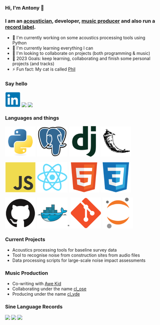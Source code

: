 ### Hi, I'm Antony 👋

### I am an [acoustician](https://www.ioa.org.uk/careers/what-acoustics), developer, [music producer](https://open.spotify.com/track/4bRh73vjH8Xfk0oIGEYKqN?si=0b3be7e8ada44dde) and also run a [record label](https://sinelangrec.bandcamp.com/).

- 🔭 I'm currently working on some acoustics processing tools using Python
- 🌱 I'm currently learning everything I can
- 👯 I'm looking to collaborate on projects (both programming & music)
- 🤔 2023 Goals: keep learning, collaborating and finish some personal projects (and tracks)
- ⚡ Fun fact: My cat is called [Phil](https://www.reddit.com/r/AnimalsBeingDerps/comments/rd8wwt/when_you_get_distracted_mid_lick/)

### Say hello
<p float="right">
<a href="https://www.linkedin.com/in/antony-g-796657254/"><img height="50" src="https://github.com/devicons/devicon/blob/v2.15.1/icons/linkedin/linkedin-original.svg"/></a>
<a href="mailto:antonygit@protonmail.com?"><img height = "50" src="https://github.com/FortAwesome/Font-Awesome/blob/6.x/svgs/regular/envelope.svg"/></a>
<img height=50 src="https://user-images.githubusercontent.com/116839528/205315188-503daa70-efec-4bca-b633-b9f13d4692dd.png"/>
</p>

### Languages and things
<p float="left">
    <img height=100 src="https://github.com/devicons/devicon/blob/v2.15.1/icons/python/python-original.svg"/>
    <img height=100 src="https://github.com/devicons/devicon/blob/v2.15.1/icons/postgresql/postgresql-original.svg"/>
    <img height=100 src="https://github.com/devicons/devicon/blob/v2.15.1/icons/django/django-plain.svg"/>
    <img height=100 src="https://github.com/devicons/devicon/blob/v2.15.1/icons/flask/flask-original.svg"/>
</p>
<p float="left">
    <img height=100 src="https://github.com/devicons/devicon/blob/v2.15.1/icons/javascript/javascript-original.svg"/>
    <img height=100 src="https://github.com/devicons/devicon/blob/v2.15.1/icons/react/react-original.svg"/> 
    <img height=100 src="https://github.com/devicons/devicon/blob/v2.15.1/icons/html5/html5-original.svg"/>
    <img height=100 src="https://github.com/devicons/devicon/blob/v2.15.1/icons/css3/css3-original.svg"/>
</p>
<p float="left">
    <img height=100 src="https://github.com/devicons/devicon/blob/v2.15.1/icons/github/github-original.svg"/>
    <img height=100 src="https://github.com/devicons/devicon/blob/v2.15.1/icons/docker/docker-original.svg"/>"
    <img height=100 src="https://github.com/devicons/devicon/blob/v2.15.1/icons/git/git-plain.svg"/>
    <img height=100 src="https://github.com/devicons/devicon/blob/v2.15.1/icons/jupyter/jupyter-original.svg"/>
</p>

### Current Projects
- Acoustics processing tools for baseline survey data
- Tool to recognise noise from construction sites from audio files
- Data processing scripts for large-scale noise impact assessments

### Music Production
- Co-writing with [Awe Kid](https://open.spotify.com/artist/7pBTVRY3LKuE63SsqAIuN5?si=p4ngaETkSmiEx--OeYCULg)
- Collaborating under the name [cl_ose](https://open.spotify.com/artist/4edJBafCcaSqmDCCgwNtew?si=0XROzxwiTPyZpoFn-y6ZbA)
- Producing under the name [cl_yde](https://open.spotify.com/artist/07bRqlNAwLSgQbZ3NtFQ7m?si=NjOI-MbUTiqgEjpHxFiXeg)

### Sine Language Records
<p float="left">
    <a href="https://soundcloud.com/sinelangrec"><img height=100 src="https://github.com/FortAwesome/Font-Awesome/blob/6.x/svgs/brands/soundcloud.svg"/></a>
    <a href="https://open.spotify.com/playlist/5JoFVjCwkwEdSJKOODe1JB?si=445e14f082684e06"><img height=100 src="https://github.com/FortAwesome/Font-Awesome/blob/6.x/svgs/brands/spotify.svg"/></a>
    <a href="https://sinelangrec.bandcamp.com/"><img height=100 src="https://github.com/FortAwesome/Font-Awesome/blob/6.x/svgs/brands/bandcamp.svg"/></a>

